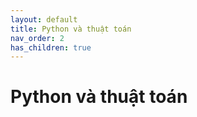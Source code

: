 ```yaml
---
layout: default
title: Python và thuật toán
nav_order: 2
has_children: true
---
```


# Python và thuật toán
